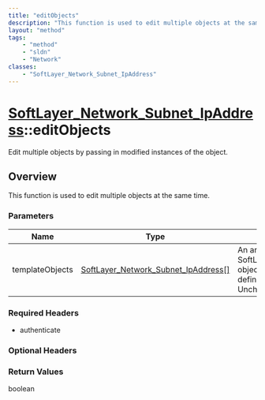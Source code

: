 ```yaml
---
title: "editObjects"
description: "This function is used to edit multiple objects at the same time."
layout: "method"
tags:
    - "method"
    - "sldn"
    - "Network"
classes:
    - "SoftLayer_Network_Subnet_IpAddress"
---
```

# [SoftLayer_Network_Subnet_IpAddress](/reference/services/SoftLayer_Network_Subnet_IpAddress)::editObjects

Edit multiple objects by passing in modified instances of the object.


## Overview 
This function is used to edit multiple objects at the same time. 

### Parameters 
|Name | Type | Description |
| --- | --- | --- |
|templateObjects| <a href='/reference/datatypes/SoftLayer_Network_Subnet_IpAddress'>SoftLayer_Network_Subnet_IpAddress[] </a>| An array of skeleton SoftLayer_Network_Subnet_IpAddress objects with only the properties defined that you wish to change. Unchanged properties are left alone.|


### Required Headers
* authenticate

### Optional Headers

### Return Values
boolean

